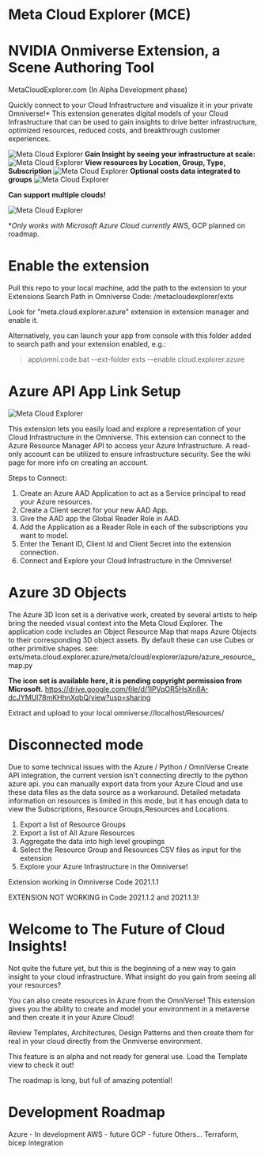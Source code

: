 # Meta Cloud Explorer (MCE)
# NVIDIA Onmiverse Extension, a Scene Authoring Tool

MetaCloudExplorer.com
(In Alpha Development phase)

Quickly connect to your Cloud Infrastructure and visualize it in your private Omniverse!*
This extension generates digital models of your Cloud Infrastructure that can be used to gain insights to drive better infrastructure, optimized resources, reduced costs, and breakthrough customer experiences.

![Meta Cloud Explorer](https://github.com/CloudArchitectLive/MetaCloudExplorer/blob/main/exts/meta.cloud.explorer.azure/data/resources/azurescaled.png)
**Gain Insight by seeing your infrastructure at scale:**
![Meta Cloud Explorer](https://github.com/CloudArchitectLive/MetaCloudExplorer/blob/main/exts/meta.cloud.explorer.azure/data/resources/resourcegroups.png)
**View resources by Location, Group, Type, Subscription**
![Meta Cloud Explorer](https://github.com/CloudArchitectLive/MetaCloudExplorer/blob/main/exts/meta.cloud.explorer.azure/data/resources/westus.png)
**Optional costs data integrated to groups**
![Meta Cloud Explorer](https://github.com/CloudArchitectLive/MetaCloudExplorer/blob/main/exts/meta.cloud.explorer.azure/data/resources/costs.png)

**Can support multiple clouds!**

![Meta Cloud Explorer](https://github.com/CloudArchitectLive/MetaCloudExplorer/blob/main/exts/meta.cloud.explorer.azure/data/resources/aws-azure-gcp.png)

**Only works with Microsoft Azure Cloud currently*
AWS, GCP planned on roadmap.

# Enable the extension

Pull this repo to your local machine, add the path to the extension to your Extensions Search Path in Omniverse Code:  <local folder>/metacloudexplorer/exts

Look for "meta.cloud.explorer.azure" extension in extension manager and enable it. 

Alternatively, you can launch your app from console with this folder added to search path and your extension enabled, e.g.:

> app\omni.code.bat --ext-folder exts --enable cloud.explorer.azure

# Azure API App Link Setup
![Meta Cloud Explorer](https://github.com/CloudArchitectLive/MetaCloudExplorer/blob/main/exts/meta.cloud.explorer.azure/data/resources/mce_ui.png)

This extension lets you easily load and explore a representation of your Cloud Infrastructure in the Omniverse. This extension can connect to the Azure Resource Manager API to access your Azure Infrastructure. A read-only account can be utilized to ensure infrastructure security.  See the wiki page for more info on creating an account.

Steps to Connect:
1. Create an Azure AAD Application to act as a Service principal to read your Azure resources.
2. Create a Client secret for your new AAD App.
3. Give the AAD app the Global Reader Role in AAD.
4. Add the Application as a Reader Role in each of the subscriptions you want to model.
5. Enter the Tenant ID, Client Id and Client Secret into the extension connection.
6. Connect and Explore your Cloud Infrastructure in the Omniverse!

# Azure 3D Objects

The Azure 3D Icon set is a derivative work, created by several artists to help bring the needed visual context into the Meta Cloud Explorer.  The application code includes an Object Resource Map that maps Azure Objects to their corresponding 3D object assets.  By default these can use Cubes or other primitive shapes.  see: exts/meta.cloud.explorer.azure/meta/cloud/explorer/azure/azure_resource_map.py

**The icon set is available here, it is pending copyright permission from Microsoft.**
https://drive.google.com/file/d/1IPVqOR5HsXn8A-dcJYMUl78mKHhnXqbQ/view?usp=sharing

Extract and upload to your local omniverse://localhost/Resources/
  
# Disconnected mode

Due to some technical issues with the Azure / Python / OmniVerse Create API integration, the current version isn't connecting directly to the python azure api. you can manually export data from your Azure Cloud and use these data files as the data source as a workaround.  Detailed metadata information on resources is limited in this mode, but it has enough data to view the Subscriptions, Resource Groups,Resources and Locations.

1. Export a list of Resource Groups
2. Export a list of All Azure Resources
3. Aggregate the data into high level groupings
4. Select the Resource Group and Resources CSV files as input for the extension
5. Explore your Azure Infrastructure in the Omniverse!

Extension working in Omniverse Code 2021.1.1

EXTENSION NOT WORKING in Code 2021.1.2 and 2021.1.3!

# Welcome to The Future of Cloud Insights!

Not quite the future yet, but this is the beginning of a new way to gain insight to your cloud infrastructure.  What insight do you gain from seeing all your resources?

You can also create resources in Azure from the OmniVerse! 
This extension gives you the ability to create and model your environment in a metaverse and then create it in your Azure Cloud!

Review Templates, Architectures, Design Patterns and then create them for real in your cloud directly from the Onmiverse environment.  

This feature is an alpha and not ready for general use.
Load the Template view to check it out!

The roadmap is long, but full of amazing potential!

# Development Roadmap

Azure - In development
AWS - future
GCP - future
Others...
Terraform, bicep integration
